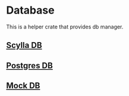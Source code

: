 # Database

This is a helper crate that provides db manager.

## [Scylla DB](src/scylladb/README.md)
## [Postgres DB](src/postgres/README.md)
## [Mock DB](src/mockdb/README.md)
